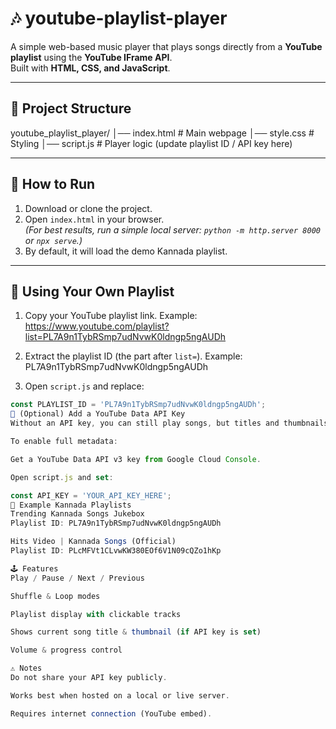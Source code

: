 # 🎶 youtube-playlist-player

A simple web-based music player that plays songs directly from a **YouTube playlist** using the **YouTube IFrame API**.  
Built with **HTML, CSS, and JavaScript**.

---

## 📂 Project Structure
youtube_playlist_player/
│── index.html # Main webpage
│── style.css # Styling
│── script.js # Player logic (update playlist ID / API key here)

---

## 🚀 How to Run
1. Download or clone the project.
2. Open `index.html` in your browser.  
   *(For best results, run a simple local server: `python -m http.server 8000` or `npx serve`.)*
3. By default, it will load the demo Kannada playlist.

---

## 🎯 Using Your Own Playlist
1. Copy your YouTube playlist link. Example:  
https://www.youtube.com/playlist?list=PL7A9n1TybRSmp7udNvwK0ldngp5ngAUDh

2. Extract the playlist ID (the part after `list=`). Example:  
PL7A9n1TybRSmp7udNvwK0ldngp5ngAUDh

3. Open `script.js` and replace:
```js
const PLAYLIST_ID = 'PL7A9n1TybRSmp7udNvwK0ldngp5ngAUDh';
🔑 (Optional) Add a YouTube Data API Key
Without an API key, you can still play songs, but titles and thumbnails may not load correctly.

To enable full metadata:

Get a YouTube Data API v3 key from Google Cloud Console.

Open script.js and set:

const API_KEY = 'YOUR_API_KEY_HERE';
🎵 Example Kannada Playlists
Trending Kannada Songs Jukebox
Playlist ID: PL7A9n1TybRSmp7udNvwK0ldngp5ngAUDh

Hits Video | Kannada Songs (Official)
Playlist ID: PLcMFVt1CLvwKW380EOf6V1N09cQZo1hKp

🕹 Features
Play / Pause / Next / Previous

Shuffle & Loop modes

Playlist display with clickable tracks

Shows current song title & thumbnail (if API key is set)

Volume & progress control

⚠️ Notes
Do not share your API key publicly.

Works best when hosted on a local or live server.

Requires internet connection (YouTube embed).

